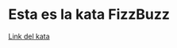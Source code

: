 # Esta es la kata FizzBuzz 

[Link del kata](https://github.com/matthiasnoback/php-coding-dojo/blob/master/kata/FizzBuzz.md)